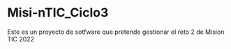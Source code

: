 # Misi-nTIC_Ciclo3
Este es un proyecto de sotfware que pretende gestionar el reto 2 de Mision TIC 2022
